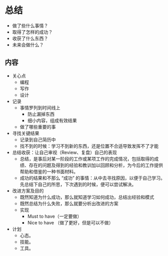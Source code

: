 # 总结

* 做了些什么事情？
* 取得了怎样的成功？
* 收获了什么东西？
* 未来会做什么？

## 内容

* 关心点
    - 编程
    - 写作
    - 设计
* 记录
    - 事情罗列到时间线上
        + 防止漏掉东西
        + 细小内容，组成有效结果
    - 做了哪些重要的事
* 寻找关键结果
    - 记录到自己简历中
    - 找不到的时候：学习不到新的东西，还是位置不合适导致发挥不了才能
* 总结收获：让自己审视（Review、复盘）自己的表现
    - 总结，是事后对某一阶段的工作或某项工作的完成情况，包括取得的成绩、存在的问题及得到的经验和教训加以回顾和分析，为今后的工作提供帮助和借鉴的一种书面材料。
    - 成功的结果和不那么 “成功” 的事情：从中去寻找原因，以便于自己学习。先总结下自己的所思，下次遇到的时候，便可以尝试解决。
* 改进方案及目的
    - 既然知道为什么成功，那么就知道学习如何成功，总结出经验和模式
    - 既然总结为什么失败，那么就要分析出改进的方案
    - 实现
        + Must to have（一定要做）
        + Nice to have （做了更好，但是可以不做）
* 计划
    - 心态。
    + 技能。
    + 工具。
